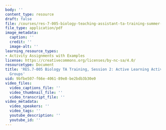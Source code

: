 ```yaml
---
body: ''
content_type: resource
draft: false
file: /courses/res-7-005-biology-teaching-assistant-ta-training-summer-2020/session-2_-active-learning-activities-breakout-groups.pdf
file_type: application/pdf
image_metadata:
  caption: ''
  credit: ''
  image-alt: ''
learning_resource_types:
- Activity Assignments with Examples
license: https://creativecommons.org/licenses/by-nc-sa/4.0/
resourcetype: Document
title: 'RES.7-005 Biology TA Training, Session 2: Active Learning Activities Breakout
  Groups'
uid: 9bfbe507-f66e-4061-89e8-be2bdb3b30e0
video_files:
  video_captions_file: ''
  video_thumbnail_file: ''
  video_transcript_file: ''
video_metadata:
  video_speakers: ''
  video_tags: ''
  youtube_description: ''
  youtube_id: ''
---
```

